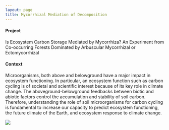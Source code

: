 ```yaml
---
layout: page
title: Mycorrhizal Mediation of Decomposition
---
```

#### Project
Is Ecosystem Carbon Storage Mediated by Mycorrhiza? An Experiment from Co-occurring Forests Dominated by Arbuscular Mycorrhizal or Ectomycorrhizal

#### Context
Microorganisms, both above and belowground have a major impact in ecosystem functioning. In particular, an ecosystem function such as carbon cycling is of societal and scientific interest because of its key role in climate change. The aboveground-belowground feedbacks between biotic and abiotic factors control the accumulation and stability of soil carbon. Therefore, understanding the role of soil microorganisms for carbon cycling is fundamental to increase our capacity to predict ecosystem functioning, the future climate of the Earth, and ecosystem response to climate change.

![](/img/litterbags.jpg)

